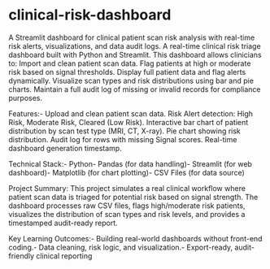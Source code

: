 # clinical-risk-dashboard
A Streamlit dashboard for clinical patient scan risk analysis with real-time risk alerts, visualizations, and data audit logs. A real-time clinical risk triage dashboard built with Python and Streamlit.
This dashboard allows clinicians to:
Import and clean patient scan data.
Flag patients at high or moderate risk based on signal thresholds.
Display full patient data and flag alerts dynamically.
Visualize scan types and risk distributions using bar and pie charts.
Maintain a full audit log of missing or invalid records for compliance purposes.

 Features:- Upload and clean patient scan data.
Risk Alert detection:
High Risk,
Moderate Risk,
Cleared (Low Risk).
Interactive bar chart of patient distribution by scan test type (MRI, CT, X-ray).
Pie chart showing risk distribution.
Audit log for rows with missing Signal scores.
Real-time dashboard generation timestamp.
 
 Technical Stack:- Python- Pandas (for data handling)- Streamlit (for web dashboard)- Matplotlib (for chart plotting)- CSV Files (for data source)

 Project Summary:
This project simulates a real clinical workflow where patient scan data is triaged for potential risk based on signal strength. The dashboard processes raw CSV files, flags high/moderate risk patients, visualizes the distribution of scan types and risk levels, and provides a timestamped audit-ready report.
 
 Key Learning Outcomes:- Building real-world dashboards without front-end coding.- Data cleaning, risk logic, and visualization.- Export-ready, audit-friendly clinical reporting
